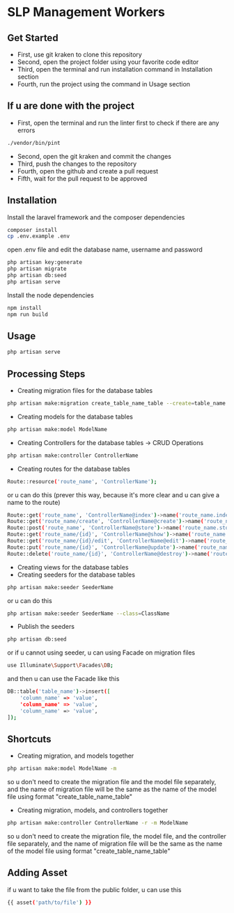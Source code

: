 # SLP Management Workers

## Get Started
- First, use git kraken to clone this repository
- Second, open the project folder using your favorite code editor
- Third, open the terminal and run installation command in Installation section
- Fourth, run the project using the command in Usage section

## If u are done with the project
- First, open the terminal and run the linter first to check if there are any errors
```sh
./vendor/bin/pint
```
- Second, open the git kraken and commit the changes
- Third, push the changes to the repository
- Fourth, open the github and create a pull request
- Fifth, wait for the pull request to be approved

## Installation
Install the laravel framework and the composer dependencies

```sh
composer install
cp .env.example .env
```
open .env file and edit the database name, username and password

```sh
php artisan key:generate
php artisan migrate
php artisan db:seed
php artisan serve
```

Install the node dependencies

```sh
npm install
npm run build
```

## Usage
```sh
php artisan serve
```

## Processing Steps
- Creating migration files for the database tables
```sh
php artisan make:migration create_table_name_table --create=table_name
```
- Creating models for the database tables
```sh
php artisan make:model ModelName
```
- Creating Controllers for the database tables -> CRUD Operations
```sh
php artisan make:controller ControllerName
```

- Creating routes for the database tables
```sh
Route::resource('route_name', 'ControllerName');
```
or u can do this (prever this way, because it's more clear and u can give a name to the route)
```sh
Route::get('route_name', 'ControllerName@index')->name('route_name.index');
Route::get('route_name/create', 'ControllerName@create')->name('route_name.create');
Route::post('route_name', 'ControllerName@store')->name('route_name.store');
Route::get('route_name/{id}', 'ControllerName@show')->name('route_name.show');
Route::get('route_name/{id}/edit', 'ControllerName@edit')->name('route_name.edit');
Route::put('route_name/{id}', 'ControllerName@update')->name('route_name.update');
Route::delete('route_name/{id}', 'ControllerName@destroy')->name('route_name.destroy');
```

- Creating views for the database tables
- Creating seeders for the database tables
```sh
php artisan make:seeder SeederName
```
or u can do this
```sh
php artisan make:seeder SeederName --class=ClassName
```
- Publish the seeders
```sh
php artisan db:seed
```
or if u cannot using seeder, u can using Facade on migration files
```sh
use Illuminate\Support\Facades\DB;
```
and then u can use the Facade like this
```sh
DB::table('table_name')->insert([
    'column_name' => 'value',
    'column_name' => 'value',
    'column_name' => 'value',
]);
```

## Shortcuts
- Creating migration, and models together
```sh
php artisan make:model ModelName -m
```
so u don't need to create the migration file and the model file separately, and the name of migration file will be the same as the name of the model file using format "create_table_name_table"

- Creating migration, models, and controllers together
```sh
php artisan make:controller ControllerName -r -m ModelName
```
so u don't need to create the migration file, the model file, and the controller file separately, and the name of migration file will be the same as the name of the model file using format "create_table_name_table"

## Adding Asset
if u want to take the file from the public folder, u can use this
```sh
{{ asset('path/to/file') }}
```